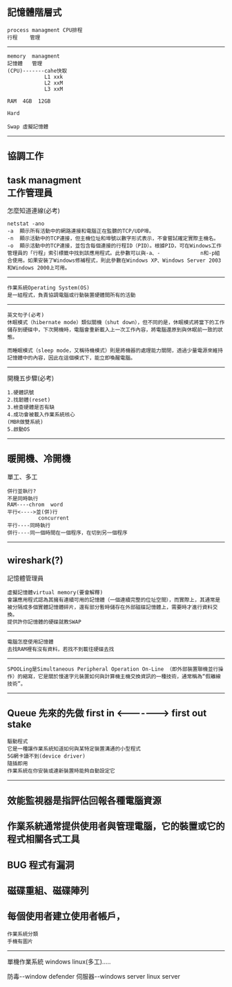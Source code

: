  記憶體階層式
----------------------------
```
process managment CPU排程
行程    管理
```
----------------------------
```
memory  managment
記憶體   管理
(CPU)-------cahe快取
            L1 xxk
            L2 xxM
            L3 xxM

RAM  4GB  12GB

Hard

Swap 虛擬記憶體
```
----------------------------
協調工作
----------------------------
task managment  
工作管理員
----------------------------
怎麼知道連線(必考)
```
netstat -ano
-a	顯示所有活動中的網路連接和電腦正在監聽的TCP/UDP埠。
-n	顯示活動中的TCP連接，但主機位址和埠號以數字形式表示，不會嘗試確定實際主機名。
-o	顯示活動中的TCP連接，並包含每個連接的行程ID（PID）。根據PID，可在Windows工作管理員的「行程」索引標籤中找到該應用程式。此參數可以與-a、-             n和-p組合使用。如果安裝了Windows修補程式，則此參數在Windows XP、Windows Server 2003和Windows 2000上可用。
```
----------------------------
```
作業系統Operating System(OS)
是一組程式，負責協調電腦或行動裝置硬體間所有的活動
```
----------------------------
```
英文句子(必考)
休眠模式（hibernate mode）類似關機（shut down），但不同的是，休眠模式將當下的工作儲存到硬碟中，下次開機時，電腦會重新載入上一次工作內容，將電腦還原到與休眠前一致的狀態。

而睡眠模式（sleep mode，又稱待機模式）則是將機器的處理能力關閉，透過少量電源來維持記憶體中的內容，因此在這個模式下，能立即喚醒電腦。
```
----------------------------
開機五步驟(必考)
```
1.硬體訊號
2.找韌體(reset)
3.檢查硬體是否有缺
4.成功會被載入作業系統核心
(MBR做雙系統)
5.啟動OS
```
----------------------------
暖開機、冷開機
----------------------------
單工、多工
```
併行並執行?
不是同時執行
RAM----chrom  word
平行<---->並(併)行
          concurrent
平行----同時執行
併行----同一個時間在一個程序，在切到另一個程序
```
----------------------------
wireshark(?)
----------------------------
記憶體管理員
```
虛擬記憶體virtual memory(要會解釋)
會讓應用程式認為其擁有連續可用的記憶體（一個連續完整的位址空間），而實際上，其通常是被分隔成多個實體記憶體碎片，還有部分暫時儲存在外部磁碟記憶體上，需要時才進行資料交換。
提供許你記憶體的硬碟就教SWAP
```
----------------------------
```
電腦怎麼使用記憶體
去找RAM裡有沒有資料，若找不到載往硬碟去找
```
----------------------------
```
SPOOLing是Simultaneous Peripheral Operation On-Line （即外部裝置聯機並行操作）的縮寫，它是關於慢速字元裝置如何與計算機主機交換資訊的一種技術，通常稱為“假離線技術”。
```
----------------------------
Queue
先來的先做
first in <-------> first out
stake
----------------------------
```
驅動程式
它是一種讓作業系統知道如何與某特定裝置溝通的小型程式
5G網卡讀不到(device driver)
隨插即用
作業系統在你安裝或連新裝置時能夠自動設定它
```
----------------------------
效能監視器是指評估回報各種電腦資源
----------------------------
作業系統通常提供使用者與管理電腦，它的裝置或它的程式相關各式工具
----------------------------
BUG  程式有漏洞
----------------------------
磁碟重組、磁碟陣列
----------------------------
每個使用者建立使用者帳戶，
----------------------------
```
作業系統分類
手機有圖片
```
----------------------------
單機作業系統
windows linux(多工).....


防毒--window defender
伺服器--windows server
       linux   server












